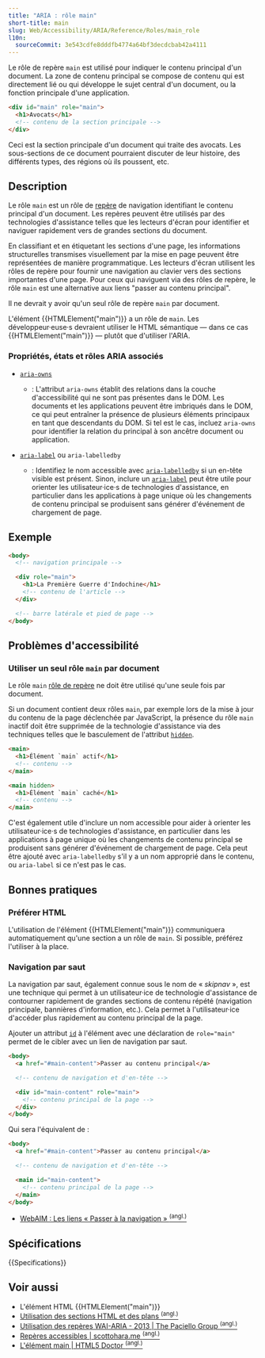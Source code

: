 ```yaml
---
title: "ARIA : rôle main"
short-title: main
slug: Web/Accessibility/ARIA/Reference/Roles/main_role
l10n:
  sourceCommit: 3e543cdfe8dddfb4774a64bf3decdcbab42a4111
---
```


Le rôle de repère `main` est utilisé pour indiquer le contenu principal d'un document. La zone de contenu principal se compose de contenu qui est directement lié ou qui développe le sujet central d'un document, ou la fonction principale d'une application.

```html
<div id="main" role="main">
  <h1>Avocats</h1>
  <!-- contenu de la section principale -->
</div>
```

Ceci est la section principale d'un document qui traite des avocats. Les sous-sections de ce document pourraient discuter de leur histoire, des différents types, des régions où ils poussent, etc.

## Description

Le rôle `main` est un rôle de [repère](/fr/docs/Web/Accessibility/ARIA/Reference/Roles#3._rôles_de_repères) de navigation identifiant le contenu principal d'un document. Les repères peuvent être utilisés par des technologies d'assistance telles que les lecteurs d'écran pour identifier et naviguer rapidement vers de grandes sections du document.

En classifiant et en étiquetant les sections d'une page, les informations structurelles transmises visuellement par la mise en page peuvent être représentées de manière programmatique. Les lecteurs d'écran utilisent les rôles de repère pour fournir une navigation au clavier vers des sections importantes d'une page. Pour ceux qui naviguent via des rôles de repère, le rôle `main` est une alternative aux liens "passer au contenu principal".

Il ne devrait y avoir qu'un seul rôle de repère `main` par document.

L'élément {{HTMLElement("main")}} a un rôle de `main`. Les développeur·euse·s devraient utiliser le HTML sémantique — dans ce cas {{HTMLElement("main")}} — plutôt que d'utiliser l'ARIA.

### Propriétés, états et rôles ARIA associés

- [`aria-owns`](/fr/docs/Web/Accessibility/ARIA/Reference/Attributes/aria-owns)
  - : L'attribut `aria-owns` établit des relations dans la couche d'accessibilité qui ne sont pas présentes dans le DOM. Les documents et les applications peuvent être imbriqués dans le DOM, ce qui peut entraîner la présence de plusieurs éléments principaux en tant que descendants du DOM. Si tel est le cas, incluez `aria-owns` pour identifier la relation du principal à son ancêtre document ou application.

- [`aria-label`](/fr/docs/Web/Accessibility/ARIA/Reference/Attributes/aria-label) ou `aria-labelledby`
  - : Identifiez le nom accessible avec [`aria-labelledby`](/fr/docs/Web/Accessibility/ARIA/Reference/Attributes/aria-labelledby) si un en-tête visible est présent. Sinon, inclure un [`aria-label`](/fr/docs/Web/Accessibility/ARIA/Reference/Attributes/aria-label) peut être utile pour orienter les utilisateur·ice·s de technologies d'assistance, en particulier dans les applications à page unique où les changements de contenu principal se produisent sans générer d'événement de chargement de page.

## Exemple

```html
<body>
  <!-- navigation principale -->

  <div role="main">
    <h1>La Première Guerre d'Indochine</h1>
    <!-- contenu de l'article -->
  </div>

  <!-- barre latérale et pied de page -->
</body>
```

## Problèmes d'accessibilité

### Utiliser un seul rôle `main` par document

Le rôle `main` [rôle de repère](/fr/docs/Web/Accessibility/ARIA/Reference/Roles#3._rôles_de_repères) ne doit être utilisé qu'une seule fois par document.

Si un document contient deux rôles `main`, par exemple lors de la mise à jour du contenu de la page déclenchée par JavaScript, la présence du rôle `main` inactif doit être supprimée de la technologie d'assistance via des techniques telles que le basculement de l'attribut [`hidden`](/fr/docs/Web/HTML/Reference/Global_attributes/hidden).

```html
<main>
  <h1>Élément `main` actif</h1>
  <!-- contenu -->
</main>

<main hidden>
  <h1>Élément `main` caché</h1>
  <!-- contenu -->
</main>
```

C'est également utile d'inclure un nom accessible pour aider à orienter les utilisateur·ice·s de technologies d'assistance, en particulier dans les applications à page unique où les changements de contenu principal se produisent sans générer d'événement de chargement de page. Cela peut être ajouté avec `aria-labelledby` s'il y a un nom approprié dans le contenu, ou `aria-label` si ce n'est pas le cas.

## Bonnes pratiques

### Préférer HTML

L'utilisation de l'élément {{HTMLElement("main")}} communiquera automatiquement qu'une section a un rôle de `main`. Si possible, préférez l'utiliser à la place.

### Navigation par saut

La navigation par saut, également connue sous le nom de «&nbsp;_skipnav_&nbsp;», est une technique qui permet à un utilisateur·ice de technologie d'assistance de contourner rapidement de grandes sections de contenu répété (navigation principale, bannières d'information, etc.). Cela permet à l'utilisateur·ice d'accéder plus rapidement au contenu principal de la page.

Ajouter un attribut [`id`](/fr/docs/Web/HTML/Reference/Global_attributes/id) à l'élément avec une déclaration de `role="main"` permet de le cibler avec un lien de navigation par saut.

```html
<body>
  <a href="#main-content">Passer au contenu principal</a>

  <!-- contenu de navigation et d'en-tête -->

  <div id="main-content" role="main">
    <!-- contenu principal de la page -->
  </div>
</body>
```

Qui sera l'équivalent de&nbsp;:

```html
<body>
  <a href="#main-content">Passer au contenu principal</a>

  <!-- contenu de navigation et d'en-tête -->

  <main id="main-content">
    <!-- contenu principal de la page -->
  </main>
</body>
```

- [WebAIM&nbsp;: Les liens «&nbsp;Passer à la navigation&nbsp;» <sup>(angl.)</sup>](https://webaim.org/techniques/skipnav/)

## Spécifications

{{Specifications}}

## Voir aussi

- L'élément HTML {{HTMLElement("main")}}
- [Utilisation des sections HTML et des plans <sup>(angl.)</sup>](/fr/docs/Web/HTML/Reference/Elements/Heading_Elements)
- [Utilisation des repères WAI-ARIA - 2013 | The Paciello Group <sup>(angl.)</sup>](https://www.tpgi.com/using-wai-aria-landmarks-2013/)
- [Repères accessibles | scottohara.me <sup>(angl.)</sup>](https://www.scottohara.me/blog/2018/03/03/landmarks.html)
- [L'élément main | HTML5 Doctor <sup>(angl.)</sup>](https://html5doctor.com/the-main-element/)
